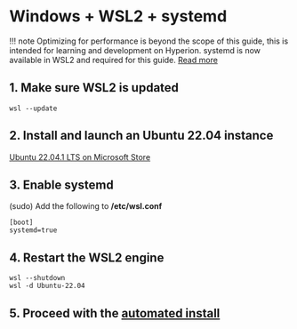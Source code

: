 # Windows + WSL2 + systemd

!!! note
    Optimizing for performance is beyond the scope of this guide,
    this is intended for learning and development on Hyperion.
    systemd is now available in WSL2 and
    required for this guide. [Read more](https://devblogs.microsoft.com/commandline/systemd-support-is-now-available-in-wsl)

## 1. Make sure WSL2 is updated

```
wsl --update
```

## 2. Install and launch an Ubuntu 22.04 instance

[Ubuntu 22.04.1 LTS on Microsoft Store](https://www.microsoft.com/store/productId/9PN20MSR04DW)

## 3. Enable systemd

(sudo) Add the following to **/etc/wsl.conf**

```
[boot]
systemd=true
```

## 4. Restart the WSL2 engine

```
wsl --shutdown
wsl -d Ubuntu-22.04
```

## 5. Proceed with the [automated install](installation_script.md)
